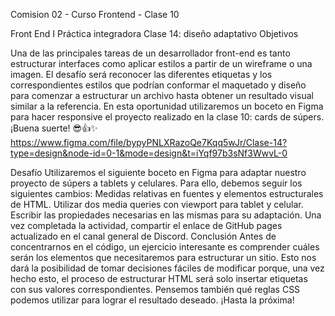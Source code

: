 
Comision 02 - Curso Frontend - Clase 10 

Front End I 
Práctica integradora
Clase 14:  diseño adaptativo
Objetivos

Una de las principales tareas de un desarrollador front-end es tanto estructurar interfaces como aplicar estilos a partir de un wireframe o una imagen. El desafío será reconocer las diferentes etiquetas y los correspondientes estilos que podrían conformar el maquetado y diseño para comenzar a estructurar un archivo hasta obtener un resultado visual similar a la referencia.
En esta oportunidad utilizaremos un boceto en Figma para hacer responsive el proyecto realizado en la clase 10: cards de súpers.
¡Buena suerte! 😎👍✨ 
https://www.figma.com/file/bypyPNLXRazoQe7Kqq5wJr/Clase-14?type=design&node-id=0-1&mode=design&t=iYqf97b3sNf3WwvL-0

Desafío
Utilizaremos el siguiente boceto en Figma para adaptar nuestro proyecto de súpers a tablets y celulares. Para ello, debemos seguir los siguientes cambios:
Medidas relativas en fuentes y elementos estructurales de HTML.
Utilizar dos media queries con viewport para tablet y celular.
Escribir las propiedades necesarias en las mismas para su adaptación.
Una vez completada la actividad, compartir el enlace de GitHub pages actualizado en el canal general de Discord.
Conclusión
Antes de concentrarnos en el código, un ejercicio interesante es comprender cuáles serán los elementos que necesitaremos para estructurar un sitio. 
Esto nos dará la posibilidad de tomar decisiones fáciles de modificar porque, una vez hecho esto, el proceso de estructurar HTML será solo insertar etiquetas con sus valores correspondientes.
Pensemos también qué reglas CSS podemos utilizar para lograr el resultado deseado.
¡Hasta la próxima!
